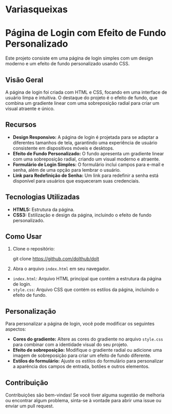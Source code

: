 # Variasqueixas

# Página de Login com Efeito de Fundo Personalizado

Este projeto consiste em uma página de login simples com um design moderno e um efeito de fundo personalizado usando CSS.

## Visão Geral

A página de login foi criada com HTML e CSS, focando em uma interface de usuário limpa e intuitiva. O destaque do projeto é o efeito de fundo, que combina um gradiente linear com uma sobreposição radial para criar um visual atraente e único.


## Recursos

* **Design Responsivo:** A página de login é projetada para se adaptar a diferentes tamanhos de tela, garantindo uma experiência de usuário consistente em dispositivos móveis e desktops.
* **Efeito de Fundo Personalizado:** O fundo apresenta um gradiente linear com uma sobreposição radial, criando um visual moderno e atraente.
* **Formulário de Login Simples:** O formulário inclui campos para e-mail e senha, além de uma opção para lembrar o usuário.
* **Link para Redefinição de Senha:** Um link para redefinir a senha está disponível para usuários que esqueceram suas credenciais.

## Tecnologias Utilizadas

* **HTML5:** Estrutura da página.
* **CSS3:** Estilização e design da página, incluindo o efeito de fundo personalizado.

## Como Usar

1.  Clone o repositório:
   
    git clone https://github.com/dolthub/dolt
 
2.  Abra o arquivo `index.html` em seu navegador.


* `index.html`: Arquivo HTML principal que contém a estrutura da página de login.
* `style.css`: Arquivo CSS que contém os estilos da página, incluindo o efeito de fundo.

## Personalização

Para personalizar a página de login, você pode modificar os seguintes aspectos:

* **Cores do gradiente:** Altere as cores do gradiente no arquivo `style.css` para combinar com a identidade visual do seu projeto.
* **Efeito de sobreposição:** Modifique o gradiente radial ou adicione uma imagem de sobreposição para criar um efeito de fundo diferente.
* **Estilos do formulário:** Ajuste os estilos do formulário para personalizar a aparência dos campos de entrada, botões e outros elementos.

## Contribuição

Contribuições são bem-vindas! Se você tiver alguma sugestão de melhoria ou encontrar algum problema, sinta-se à vontade para abrir uma issue ou enviar um pull request.

